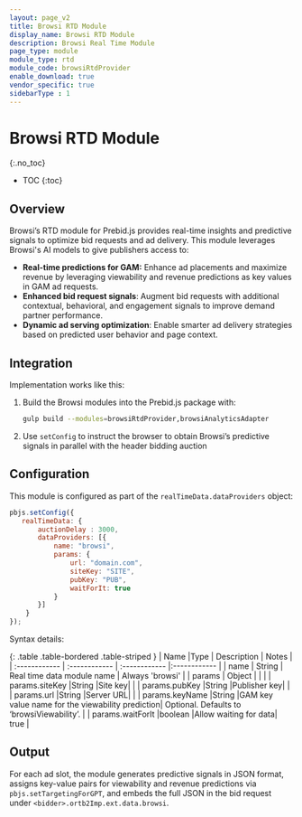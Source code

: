 ```yaml
---
layout: page_v2
title: Browsi RTD Module
display_name: Browsi RTD Module
description: Browsi Real Time Module
page_type: module
module_type: rtd
module_code: browsiRtdProvider
enable_download: true
vendor_specific: true
sidebarType : 1
---
```


# Browsi RTD Module
{:.no_toc}

* TOC
{:toc}

## Overview

Browsi’s RTD module for Prebid.js provides real-time insights and predictive signals to optimize bid requests and ad delivery.
This module leverages Browsi's AI models to give publishers access to:
- **Real-time predictions for GAM:** Enhance ad placements and maximize revenue by leveraging viewability and revenue predictions as key values in GAM ad requests.
- **Enhanced bid request signals**: Augment bid requests with additional contextual, behavioral, and engagement signals to improve demand partner performance.
- **Dynamic ad serving optimization**: Enable smarter ad delivery strategies based on predicted user behavior and page context.

## Integration

Implementation works like this:

1. Build the Browsi modules into the Prebid.js package with:

    ```bash
    gulp build --modules=browsiRtdProvider,browsiAnalyticsAdapter
    ```

2. Use `setConfig` to instruct the browser to obtain Browsi’s predictive signals in parallel with the header bidding auction

## Configuration

This module is configured as part of the `realTimeData.dataProviders` object:

```javascript
pbjs.setConfig({
   realTimeData: {
       auctionDelay : 3000,
       dataProviders: [{
           name: "browsi",
           params: {
               url: "domain.com",
               siteKey: "SITE",
               pubKey: "PUB",
               waitForIt: true
           }
       }]
    }
});
```

Syntax details:

{: .table .table-bordered .table-striped }
| Name  |Type | Description   | Notes  |
| :------------ | :------------ | :------------ |:------------ |
| name  | String | Real time data module name | Always 'browsi' |
| params  | Object   | |   |
| params.siteKey  |String   |Site key|   |
| params.pubKey  |String   |Publisher key|   |
| params.url  |String   |Server URL|   |
| params.keyName  |String   |GAM key value name for the viewability prediction| Optional. Defaults to ‘browsiViewability’. |
| params.waitForIt  |boolean   |Allow waiting for data| true |

## Output

For each ad slot, the module generates predictive signals in JSON format, assigns key-value pairs for viewability and revenue predictions via `pbjs.setTargetingForGPT`, and embeds the full JSON in the bid request under `<bidder>.ortb2Imp.ext.data.browsi`.

